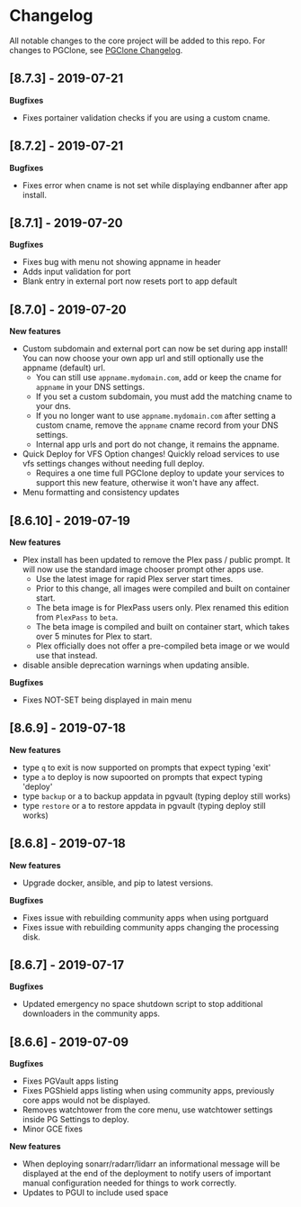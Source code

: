 # Changelog

All notable changes to the core project will be added to this repo. For changes to PGClone, see [PGClone Changelog](https://github.com/PGBlitz/PGClone/blob/v8.6/CHANGELOG.md).

## [8.7.3] - 2019-07-21

**Bugfixes**

- Fixes portainer validation checks if you are using a custom cname.

## [8.7.2] - 2019-07-21

**Bugfixes**

- Fixes error when cname is not set while displaying endbanner after app install.

## [8.7.1] - 2019-07-20

**Bugfixes**

- Fixes bug with menu not showing appname in header 
- Adds input validation for port
- Blank entry in external port now resets port to app default

## [8.7.0] - 2019-07-20

**New features**

- Custom subdomain and external port can now be set during app install! You can now choose your own app url and still optionally use the appname (default) url.
  - You can still use `appname.mydomain.com`, add or keep the cname for `appname` in your DNS settings.
  - If you set a custom subdomain, you must add the matching cname to your dns.
  - If you no longer want to use `appname.mydomain.com` after setting a custom cname, remove the `appname` cname record from your DNS settings.
  - Internal app urls and port do not change, it remains the appname.
- Quick Deploy for VFS Option changes! Quickly reload services to use vfs settings changes without needing full deploy.
  - Requires a one time full PGClone deploy to update your services to support this new feature, otherwise it won't have any affect.
- Menu formatting and consistency updates

## [8.6.10] - 2019-07-19

**New features**

- Plex install has been updated to remove the Plex pass / public prompt. It will now use the standard image chooser prompt other apps use.
  - Use the latest image for rapid Plex server start times.
  - Prior to this change, all images were compiled and built on container start.
  - The beta image is for PlexPass users only. Plex renamed this edition from `PlexPass` to `beta`.
  - The beta image is compiled and built on container start, which takes over 5 minutes for Plex to start.
  - Plex officially does not offer a pre-compiled beta image or we would use that instead.
- disable ansible deprecation warnings when updating ansible.

**Bugfixes**

- Fixes NOT-SET being displayed in main menu

## [8.6.9] - 2019-07-18

**New features**

- type `q` to exit is now supported on prompts that expect typing 'exit'
- type `a` to deploy is now supoorted on prompts that expect typing 'deploy'
- type `backup` or a to backup appdata in pgvault (typing deploy still works)
- type `restore` or a to restore appdata in pgvault (typing deploy still works)

## [8.6.8] - 2019-07-18

**New features**

- Upgrade docker, ansible, and pip to latest versions.

**Bugfixes**

- Fixes issue with rebuilding community apps when using portguard
- Fixes issue with rebuilding community apps changing the processing disk.

## [8.6.7] - 2019-07-17

**Bugfixes**

- Updated emergency no space shutdown script to stop additional downloaders in the community apps.

## [8.6.6] - 2019-07-09

**Bugfixes**

- Fixes PGVault apps listing
- Fixes PGShield apps listing when using community apps, previously core apps would not be displayed.
- Removes watchtower from the core menu, use watchtower settings inside PG Settings to deploy.
- Minor GCE fixes

**New features**

- When deploying sonarr/radarr/lidarr an informational message will be displayed at the end of the deployment to notify users of important manual configuration needed for things to work correctly.
- Updates to PGUI to include used space
